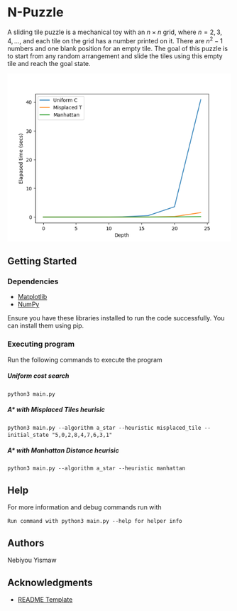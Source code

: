 # N-Puzzle

A sliding tile puzzle is a mechanical toy with an $n \times n$ grid, where $n=2,3,4,\dots$, and each tile on the grid has a number printed on it. There are $n^2 - 1$ numbers and one blank position for an empty tile. The goal of this puzzle is to start from any random arrangement and slide the tiles using this empty tile and reach the goal state.

![8-puzzle](figures/figure_elapsed_time.png)
<!-- ![8-puzzle](figures/figure_max_queue_size.png) -->

## Getting Started

### Dependencies
- [Matplotlib](https://matplotlib.org/)
- [NumPy](https://numpy.org/)

Ensure you have these libraries installed to run the code successfully. You can install them using pip.



### Executing program

Run the following commands to execute the program

##### Uniform cost search
```
python3 main.py
```

##### A* with Misplaced Tiles heurisic
```
python3 main.py --algorithm a_star --heuristic misplaced_tile --initial_state "5,0,2,8,4,7,6,3,1"
```

##### A* with Manhattan Distance heurisic
```
python3 main.py --algorithm a_star --heuristic manhattan
```

## Help

For more information and debug commands run with
```
Run command with python3 main.py --help for helper info
```

## Authors

Nebiyou Yismaw

## Acknowledgments


* [README Template](https://github.com/matiassingers/awesome-readme)
